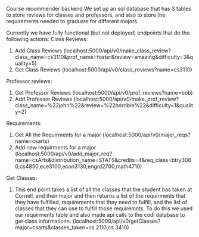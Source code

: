 Course recommender backend
We set up an sql database that has 3 tables to store reviews for classes and professors, and also to store the requirements needed to graduate for different majors.

Currently we have fully functional (but not deployed) endpoints that do the following actions:
Class Reviews:
1. Add Class Reviews (localhost:5000/api/v0/make_class_review?class_name=cs3110&prof_name=foster&review=amazing&difficulty=3&quality=5)
2. Get Class Reviews (localhost:5000/api/v0/class_reviews?name=cs3110)

Professor reviews:
1. Get Professor Reviews (localhost:5000/api/v0/prof_reviews?name=bob)
2. Add Professor Reviews (localhost:5000/api/v0/make_prof_review?class_name=%22john%22&review=%22horrible%22&difficulty=1&quality=2)

Requirements:
1. Get All the Requirments for a major (localhost:5000/api/v0/major_reqs?name=csarts)
2. Add new requirments for a major  (localhost:5000/api/v0/add_major_req?name=csArts&distribution_name=STATS&credits=4&req_class=btry3080,cs4850,ece3100,econ3130,engrd2700,math4710)

Get Classes:
1. This end point takes a list of all the classes that the student has taken at Cornell, and their major and then returns a list of the requirments that they have fulfilled, requirements that they need to fulfill, and the list of classes that they can use to fulfill those requiremnts. To do this we used our requirments table and also made api calls to the codi database to get class informationn. (localhost:5000/api/v0/getClasses?major=csarts&classes_taken=cs 2110,cs 3410)

